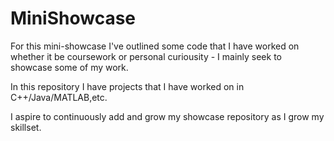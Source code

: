 # MiniShowcase
For this mini-showcase I've outlined some code that I have worked on whether it be coursework or personal curiousity - 
I mainly seek to showcase some of my work.

In this repository I have projects that I have worked on in C++/Java/MATLAB,etc.

I aspire to continuously add and grow my showcase repository as I grow my skillset.
